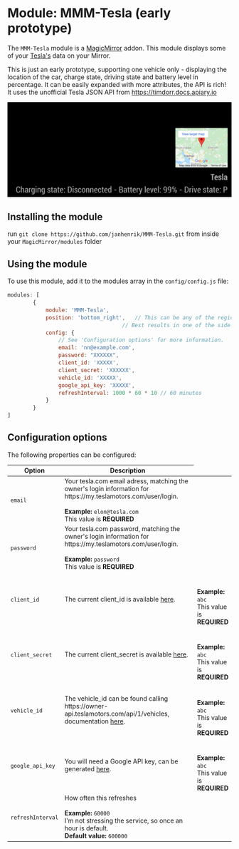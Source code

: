 # Module: MMM-Tesla (early prototype)
The `MMM-Tesla` module is a <a href="https://github.com/MichMich/MagicMirror">MagicMirror</a> addon. This module displays some of your <a href="https://www.tesla.com">Tesla's</a> data on your Mirror.

This is just an early prototype, supporting one vehicle only - displaying the location of the car, charge state, driving state and battery level in percentage. It can be easily expanded with more attributes, the API is rich! It uses
the unofficial Tesla JSON API from https://timdorr.docs.apiary.io

![alt Preview](https://raw.githubusercontent.com/janhenrik/pics/master/tesla.png)

## Installing the module
run `git clone https://github.com/janhenrik/MMM-Tesla.git` from inside your `MagicMirror/modules` folder


## Using the module
To use this module, add it to the modules array in the `config/config.js` file:
````javascript
modules: [
		{
			module: 'MMM-Tesla',
			position: 'bottom_right',	// This can be any of the regions.
									// Best results in one of the side regions like: top_left
			config: {
				// See 'Configuration options' for more information.
				email: 'nn@example.com', 
				password: "XXXXXX",
				client_id: 'XXXXX',
				client_secret: 'XXXXXX',
				vehicle_id: 'XXXXX',
				google_api_key: 'XXXXX',
				refreshInterval: 1000 * 60 * 10 // 60 minutes
			}
		}
]
````

## Configuration options
The following properties can be configured:


<table width="100%">
	<!-- why, markdown... -->
	<thead>
		<tr>
			<th>Option</th>
			<th width="100%">Description</th>
		</tr>
	<thead>
	<tbody>
		<tr>
			<td><code>email</code></td>
			<td>Your tesla.com email adress, matching the owner's login information for https://my.teslamotors.com/user/login. <br>
				<br><b>Example:</b> <code>elon@tesla.com</code>
				<br> This value is <b>REQUIRED</b>
			</td>
		</tr>
		<tr>
			<td><code>password</code></td>
			<td>Your tesla.com password, matching the owner's login information for https://my.teslamotors.com/user/login.<br>
				<br><b>Example:</b> <code>password</code>
				<br> This value is <b>REQUIRED</b>
			</td>
		</tr>
		<tr>
			<td><code>client_id</code></td>
			<td>The current client_id is available <a href="http://pastebin.com/YiLPDggh">here</a>.
			<td><br>
				<br><b>Example:</b> <code>abc</code>
				<br> This value is <b>REQUIRED</b>
			</td>
		</tr>
		<tr>
			<td><code>client_secret</code></td>
			<td>The current client_secret is available <a href="http://pastebin.com/YiLPDggh">here</a>.
			<td><br>
				<br><b>Example:</b> <code>abc</code>
				<br> This value is <b>REQUIRED</b>
			</td>
		</tr>
		<tr>
			<td><code>vehicle_id</code></td>
			<td>The vehicle_id can be found calling https://owner-api.teslamotors.com/api/1/vehicles, documentation <a href="https://timdorr.docs.apiary.io/#reference/vehicles/vehicle-collection/list-all-vehicles">here</a>.
			<td><br>
				<br><b>Example:</b> <code>abc</code>
				<br> This value is <b>REQUIRED</b>
			</td>
		</tr>
		<tr>
			<td><code>google_api_key</code></td>
			<td>You will need a Google API key, can be generated <a href="https://developers.google.com/maps/documentation/javascript/get-api-key">here</a>.
			<td><br>
				<br><b>Example:</b> <code>abc</code>
				<br> This value is <b>REQUIRED</b>
			</td>
		</tr>
		<tr>
			<td><code>refreshInterval</code></td>
			<td>How often this refreshes<br>
				<br><b>Example:</b> <code>60000</code>
				<br> I'm not stressing the service, so once an hour is default.
				<br><b>Default value:</b> <code>600000</code>
			</td>
		</tr>
	</tbody>
</table>
